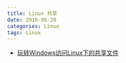 ```yaml
---
title: Linux 共享
date: 2016-06-20
categories: Linux
tags: Linux
---
```


- [玩转Windows访问Linux下的共享文件](http://os.51cto.com/art/200709/56846.htm)

